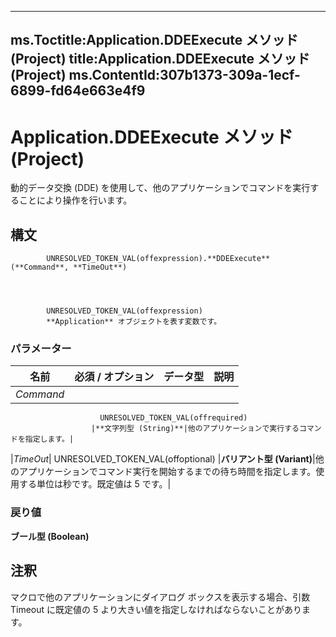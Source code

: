 

---
ms.Toctitle:Application.DDEExecute メソッド (Project)
title:Application.DDEExecute メソッド (Project)
ms.ContentId:307b1373-309a-1ecf-6899-fd64e663e4f9
---
# Application.DDEExecute メソッド (Project)




動的データ交換 (DDE) を使用して、他のアプリケーションでコマンドを実行することにより操作を行います。

## 構文

            UNRESOLVED_TOKEN_VAL(offexpression).**DDEExecute**(**Command**, **TimeOut**)




            UNRESOLVED_TOKEN_VAL(offexpression)
            **Application** オブジェクトを表す変数です。

### パラメーター

|**名前**|**必須 / オプション**|**データ型**|**説明**|
|---|---|---|---|
|*Command*|
                        UNRESOLVED_TOKEN_VAL(offrequired)
                      |**文字列型 (String)**|他のアプリケーションで実行するコマンドを指定します。|
|*TimeOut*|
                        UNRESOLVED_TOKEN_VAL(offoptional)
                      |**バリアント型 (Variant)**|他のアプリケーションでコマンド実行を開始するまでの待ち時間を指定します。使用する単位は秒です。既定値は 5 です。|



### 戻り値
**ブール型 (Boolean)**





## 注釈
マクロで他のアプリケーションにダイアログ ボックスを表示する場合、引数 Timeout に既定値の 5 より大きい値を指定しなければならないことがあります。




